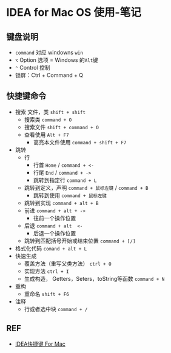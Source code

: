 # IDEA for Mac OS 使用-笔记

## 键盘说明

- `command` 对应 windowns `win`
- `⌥` Option 选项 = Windows 的`Alt`键
- `⌃` Control 控制
- 锁屏：Ctrl + Command + Q

## 快捷键命令

- 搜索 文件，类 `shift + shift`
  - 搜索类 `command + O`
  - 搜索文件 `shift + command + O`
  - 查看使用 `Alt + F7`
    - 高亮本文件使用 `command + shift + F7 `
- 跳转
  - 行
    - 行首 `Home`  / `command + <-  `
    - 行尾 `End` /  `command + ->  `
    - 跳转到指定行 `command + L`
  - 跳转到定义，声明  `command + 鼠标左键` / `command + B ` 
    - 跳转到使用  `command + 鼠标左键` 
  - 跳转到实现 `command + alt + B`
  - 前进 `command + alt + ->` 
    - 往前一个操作位置
  - 后退 `command + alt  <- `
    - 后退一个操作位置
  - 跳转到匹配括号开始或结束位置 `command + [/]`
- 格式化代码 `comand + alt + L`
- 快速生成
  - 覆盖方法（重写父类方法） `ctrl + O`
  - 实现方法 `ctrl + I`
  - 生成构造， Getters，Seters，toString等函数 `command + N`
- 重构
  - 重命名 `shift + F6`
- 注释
  - 行或者选中块 `command + /`

## REF

- [IDEA快捷键 For Mac](https://www.jianshu.com/p/e1f7deef3ec2)
